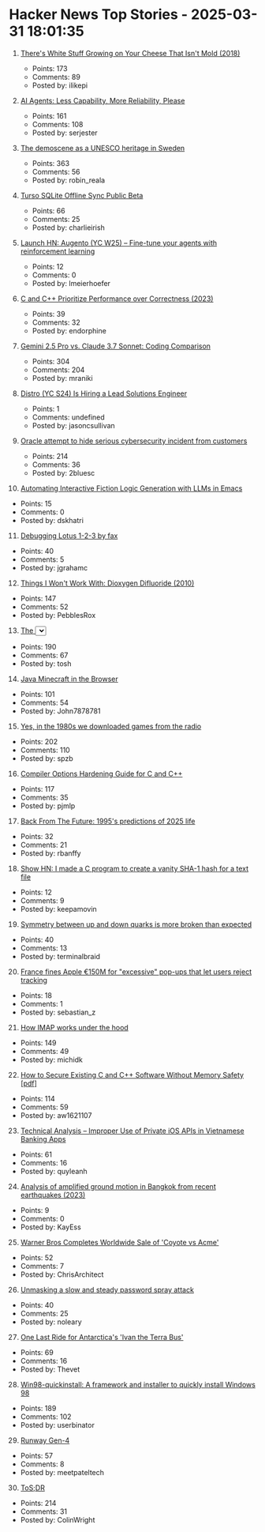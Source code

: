 # Hacker News Top Stories - 2025-03-31 18:01:35

1. [There's White Stuff Growing on Your Cheese That Isn't Mold (2018)](https://www.thephcheese.com/theres-white-stuff-growing-on-your-cheese-that-isnt-mold)
   - Points: 173
   - Comments: 89
   - Posted by: ilikepi

2. [AI Agents: Less Capability, More Reliability, Please](https://www.sergey.fyi/articles/reliability-vs-capability)
   - Points: 161
   - Comments: 108
   - Posted by: serjester

3. [The demoscene as a UNESCO heritage in Sweden](https://www.goto80.com/the-demoscene-as-a-unesco-heritage-in-sweden)
   - Points: 363
   - Comments: 56
   - Posted by: robin_reala

4. [Turso SQLite Offline Sync Public Beta](https://turso.tech/blog/turso-offline-sync-public-beta)
   - Points: 66
   - Comments: 25
   - Posted by: charlieirish

5. [Launch HN: Augento (YC W25) – Fine-tune your agents with reinforcement learning](undefined)
   - Points: 12
   - Comments: 0
   - Posted by: lmeierhoefer

6. [C and C++ Prioritize Performance over Correctness (2023)](https://research.swtch.com/ub)
   - Points: 39
   - Comments: 32
   - Posted by: endorphine

7. [Gemini 2.5 Pro vs. Claude 3.7 Sonnet: Coding Comparison](https://composio.dev/blog/gemini-2-5-pro-vs-claude-3-7-sonnet-coding-comparison/)
   - Points: 304
   - Comments: 204
   - Posted by: mraniki

8. [Distro (YC S24) Is Hiring a Lead Solutions Engineer](https://www.ycombinator.com/companies/distro/jobs/hJQCfVH-lead-solutions-engineer)
   - Points: 1
   - Comments: undefined
   - Posted by: jasoncsullivan

9. [Oracle attempt to hide serious cybersecurity incident from customers](https://doublepulsar.com/oracle-attempt-to-hide-serious-cybersecurity-incident-from-customers-in-oracle-saas-service-9231c8daff4a)
   - Points: 214
   - Comments: 36
   - Posted by: 2bluesc

10. [Automating Interactive Fiction Logic Generation with LLMs in Emacs](https://blog.tendollaradventure.com/automating-story-logic-with-llms/)
   - Points: 15
   - Comments: 0
   - Posted by: dskhatri

11. [Debugging Lotus 1-2-3 by fax](https://blog.jgc.org/2025/03/debugging-lotus-1-2-3-by-fax.html)
   - Points: 40
   - Comments: 5
   - Posted by: jgrahamc

12. [Things I Won't Work With: Dioxygen Difluoride (2010)](https://www.science.org/content/blog-post/things-i-won-t-work-dioxygen-difluoride)
   - Points: 147
   - Comments: 52
   - Posted by: PebblesRox

13. [The <select> element can now be customized with CSS](https://developer.chrome.com/blog/a-customizable-select)
   - Points: 190
   - Comments: 67
   - Posted by: tosh

14. [Java Minecraft in the Browser](https://browsercraft.cheerpj.com/)
   - Points: 101
   - Comments: 54
   - Posted by: John7878781

15. [Yes, in the 1980s we downloaded games from the radio](https://newslttrs.com/yes-in-the-1980s-we-downloaded-games-from-the-radio/)
   - Points: 202
   - Comments: 110
   - Posted by: spzb

16. [Compiler Options Hardening Guide for C and C++](https://best.openssf.org/Compiler-Hardening-Guides/Compiler-Options-Hardening-Guide-for-C-and-C++.html)
   - Points: 117
   - Comments: 35
   - Posted by: pjmlp

17. [Back From The Future: 1995's predictions of 2025 life](https://newslttrs.com/back-from-the-future-1995s-predictions-of-2025-life/)
   - Points: 32
   - Comments: 21
   - Posted by: rbanffy

18. [Show HN: I made a C program to create a vanity SHA-1 hash for a text file](https://gist.github.com/o0101/77eb378b5076fe47c3336583330ac615)
   - Points: 12
   - Comments: 9
   - Posted by: keepamovin

19. [Symmetry between up and down quarks is more broken than expected](https://phys.org/news/2025-03-symmetry-quarks-broken.html)
   - Points: 40
   - Comments: 13
   - Posted by: terminalbraid

20. [France fines Apple €150M for "excessive" pop-ups that let users reject tracking](https://arstechnica.com/tech-policy/2025/03/france-fines-apple-e150m-for-excessive-pop-ups-that-let-users-reject-tracking/)
   - Points: 18
   - Comments: 1
   - Posted by: sebastian_z

21. [How IMAP works under the hood](https://blog.lohr.dev/imap-introduction)
   - Points: 149
   - Comments: 49
   - Posted by: michidk

22. [How to Secure Existing C and C++ Software Without Memory Safety [pdf]](https://arxiv.org/abs/2503.21145)
   - Points: 114
   - Comments: 59
   - Posted by: aw1621107

23. [Technical Analysis – Improper Use of Private iOS APIs in Vietnamese Banking Apps](https://blog.verichains.io/p/technical-analysis-improper-use-of)
   - Points: 61
   - Comments: 16
   - Posted by: quyleanh

24. [Analysis of amplified ground motion in Bangkok from recent earthquakes (2023)](https://geoenvironmental-disasters.springeropen.com/articles/10.1186/s40677-023-00259-0)
   - Points: 9
   - Comments: 0
   - Posted by: KayEss

25. [Warner Bros Completes Worldwide Sale of 'Coyote vs Acme'](https://deadline.com/2025/03/coyote-vs-acme-warner-bros-sale-complete-ketchup-1236354552/)
   - Points: 52
   - Comments: 7
   - Posted by: ChrisArchitect

26. [Unmasking a slow and steady password spray attack](https://petrasecurity.substack.com/p/unmasking-a-slow-and-steady-password)
   - Points: 40
   - Comments: 25
   - Posted by: noleary

27. [One Last Ride for Antarctica's 'Ivan the Terra Bus'](https://www.atlasobscura.com/articles/antarctica-ivan-the-terra-bus-retired)
   - Points: 69
   - Comments: 16
   - Posted by: Thevet

28. [Win98-quickinstall: A framework and installer to quickly install Windows 98](https://github.com/oerg866/win98-quickinstall)
   - Points: 189
   - Comments: 102
   - Posted by: userbinator

29. [Runway Gen-4](https://runwayml.com/research/introducing-runway-gen-4)
   - Points: 57
   - Comments: 8
   - Posted by: meetpateltech

30. [ToS;DR](https://tosdr.org/en)
   - Points: 214
   - Comments: 31
   - Posted by: ColinWright

